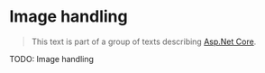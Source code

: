 # Image handling

> This text is part of a group of texts describing [Asp.Net Core](Index.md).
> 
TODO: Image handling